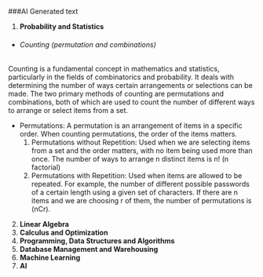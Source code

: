###AI Generated text

1. **Probability and Statistics**
- ###### *Counting (permutation and combinations)*
Counting is a fundamental concept in mathematics and statistics, particularly in the fields of combinatorics and probability. It deals with determining the number of ways certain arrangements or selections can be made. The two primary methods of counting are permutations and combinations, both of which are used to count the number of different ways to arrange or select items from a set.

+ Permutations: A permutation is an arrangement of items in a specific order. When counting permutations, the order of the items matters.
  1. Permutations without Repetition: Used when we are selecting items from a set and the order matters, with no item being used more than once. The number of ways to arrange n distinct items is n! (n factorial)
  2. Permutations with Repetition: Used when items are allowed to be repeated. For example, the number of different possible passwords of a certain length using a given set of characters. If there are
 n items and we are choosing r of them, the number of permutations is  (nCr).

2. **Linear Algebra**
3. **Calculus and Optimization**
3. **Programming, Data Structures and Algorithms**
4. **Database Management and Warehousing**
5. **Machine Learning**
6. **AI**
